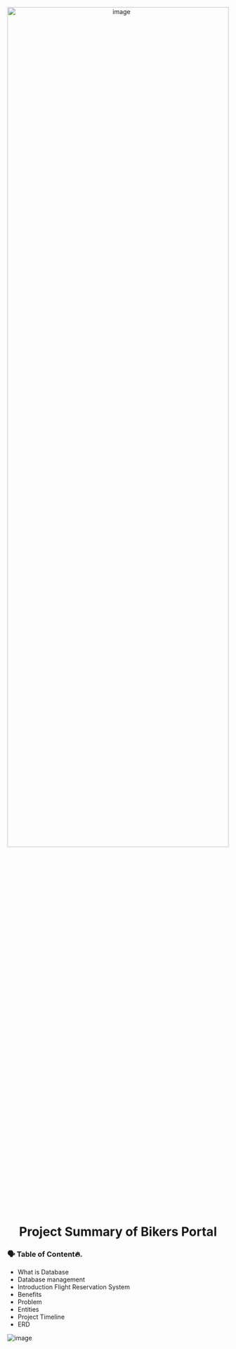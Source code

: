 <p align="center">
        <img src="https://user-images.githubusercontent.com/73386961/197333358-235dce74-e6fb-45a0-97e7-cd2f694bc801.png" alt="image" width="100%" height="70%">
</p>

<h1 align="center"> Project Summary of Bikers Portal</h1>

### 🗣 Table of Content🔥.
- What is Database
- Database management
- Introduction Flight Reservation System
- Benefits
- Problem	
- Entities
- Project Timeline
- ERD



![image](https://user-images.githubusercontent.com/73386961/197333358-235dce74-e6fb-45a0-97e7-cd2f694bc801.png)

